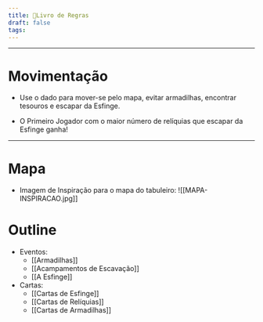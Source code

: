 ```yaml
---
title: 📖Livro de Regras
draft: false
tags:
---
```


---
# Movimentação
- Use o dado para mover-se pelo mapa, evitar armadilhas, encontrar tesouros e escapar da Esfinge.

- O Primeiro Jogador com o maior número de relíquias que escapar da Esfinge ganha!


---
# Mapa
- Imagem de Inspiração para o mapa do tabuleiro:
  ![[MAPA-INSPIRACAO.jpg]]



# Outline

- Eventos:
	- [[Armadilhas]]
	- [[Acampamentos de Escavação]]
	- [[A Esfinge]]
- Cartas:
	- [[Cartas de Esfinge]]
	- [[Cartas de Relíquias]]
	- [[Cartas de Armadilhas]]